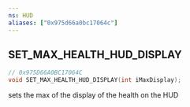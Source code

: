 ```yaml
---
ns: HUD
aliases: ["0x975d66a0bc17064c"]
---
```

## SET_MAX_HEALTH_HUD_DISPLAY

```c
// 0x975D66A0BC17064C
void SET_MAX_HEALTH_HUD_DISPLAY(int iMaxDisplay);
```

sets the max of the display of the health on the HUD

